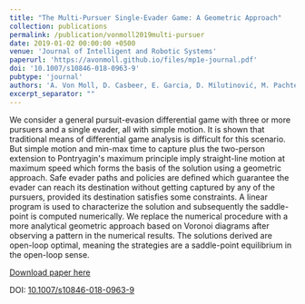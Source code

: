 ```yaml
---
title: "The Multi-Pursuer Single-Evader Game: A Geometric Approach"
collection: publications
permalink: /publication/vonmoll2019multi-pursuer
date: 2019-01-02 00:00:00 +0500
venue: 'Journal of Intelligent and Robotic Systems'
paperurl: 'https://avonmoll.github.io/files/mp1e-journal.pdf'
doi: '10.1007/s10846-018-0963-9'
pubtype: 'journal'
authors: 'A. Von Moll, D. Casbeer, E. Garcia, D. Milutinović, M. Pachter'
excerpt_separator: ""
---
```

We consider a general pursuit-evasion differential game with three or more pursuers and a single evader, all with simple motion. It is shown that traditional means of differential game analysis is difficult for this scenario. But simple motion and min-max time to capture plus the two-person extension to Pontryagin&apos;s maximum principle imply straight-line motion at maximum speed which forms the basis of the solution using a geometric approach. Safe evader paths and policies are defined which guarantee the evader can reach its destination without getting captured by any of the pursuers, provided its destination satisfies some constraints. A linear program is used to characterize the solution and subsequently the saddle-point is computed numerically. We replace the numerical procedure with a more analytical geometric approach based on Voronoi diagrams after observing a pattern in the numerical results. The solutions derived are open-loop optimal, meaning the strategies are a saddle-point equilibrium in the open-loop sense.

[Download paper here](https://avonmoll.github.io/files/mp1e-journal.pdf)

DOI: [10.1007/s10846-018-0963-9](https://doi.org/10.1007/s10846-018-0963-9)